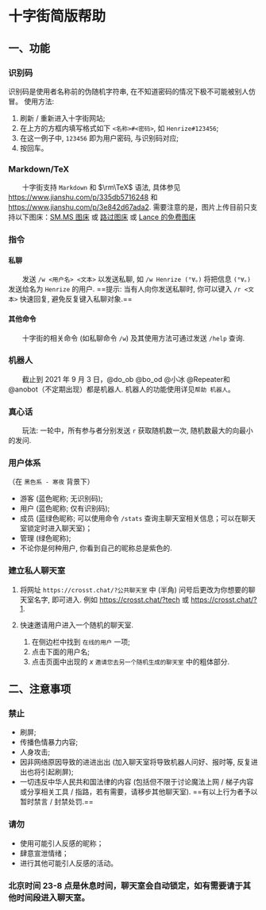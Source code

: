 # 十字街简版帮助

## 一、功能

### 识别码
识别码是使用者名称前的伪随机字符串, 在不知道密码的情况下极不可能被别人仿冒。
使用方法:

1. 刷新 / 重新进入十字街网站;
2. 在上方的方框内填写格式如下 `<名称>#<密码>`, 如 `Henrize#123456`;
3. 在这一例子中, `123456` 即为用户密码, 与识别码对应;
4. 按回车。

### Markdown/TeX
　　十字街支持 `Markdown` 和 $\rm\TeX$ 语法, 具体参见 https://www.jianshu.com/p/335db5716248 和 https://www.jianshu.com/p/3e842d67ada2.
需要注意的是，图片上传目前只支持以下图床：[SM.MS 图床](https://sm.ms/) 或 [路过图床](https://imgtu.com/) 或 [Lance 的免费图床](http://static.chiro.work/uploader)

### 指令

#### 私聊
　　发送 `/w <用户名> <文本>` 以发送私聊, 如 `/w Henrize (°∀。)` 将把信息 `(°∀。)` 发送给名为 `Henrize` 的用户.
==提示: 当有人向你发送私聊时, 你可以键入 `/r <文本>` 快速回复, 避免反复键入私聊对象.==

#### 其他命令
　　十字街的相关命令 (如私聊命令 `/w`) 及其使用方法可通过发送 `/help` 查询.

### 机器人
　　截止到 2021 年 9 月 3 日，@do_ob @bo_od @小冰 @Repeater和 @anobot（不定期出现）都是机器人.
机器人的功能使用详见`帮助 机器人`。

### 真心话
　　玩法: 一轮中，所有参与者分别发送 `r` 获取随机数一次, 随机数最大的向最小的发问.

### 用户体系
（在 `黑色系 - 寒夜` 背景下）

- 游客 (蓝色昵称; 无识别码);
- 用户 (蓝色昵称; 仅有识别码);
- 成员 (蓝绿色昵称; 可以使用命令 `/stats` 查询主聊天室相关信息；可以在聊天室锁定时进入聊天室)；
- 管理 (绿色昵称);
- 不论你是何种用户, 你看到自己的昵称总是紫色的.

### 建立私人聊天室
1. 将网址 `https://crosst.chat/?公共聊天室` 中  (半角) 问号后更改为你想要的聊天室名字, 即可进入.
    例如 https://crosst.chat/?tech 或 https://crosst.chat/?1.

2. 快速邀请用户进入一个随机的聊天室.
    1. 在侧边栏中找到 `在线的用户` 一项;
    2. 点击下面的用户名;
    3. 点击页面中出现的 $x$ `邀请您去另一个随机生成的聊天室` 中的粗体部分.

## 二、注意事项

### 禁止
- 刷屏;
- 传播色情暴力内容;
- 人身攻击;
- 因非网络原因导致的进进出出 (加入聊天室将导致机器人问好、报时等, 反复进出也将引起刷屏);
- 一切违反中华人民共和国法律的内容 (包括但不限于讨论魔法上网 / 梯子内容或分享相关工具 / 指路，若有需要，请移步其他聊天室).
     ==有以上行为者予以暂时禁言 / 封禁处罚.==
### 请勿
- 使用可能引人反感的昵称；
- 肆意宣泄情绪；
- 进行其他可能引人反感的活动。

### 北京时间 23-8 点是休息时间，聊天室会自动锁定，如有需要请于其他时间段进入聊天室。

